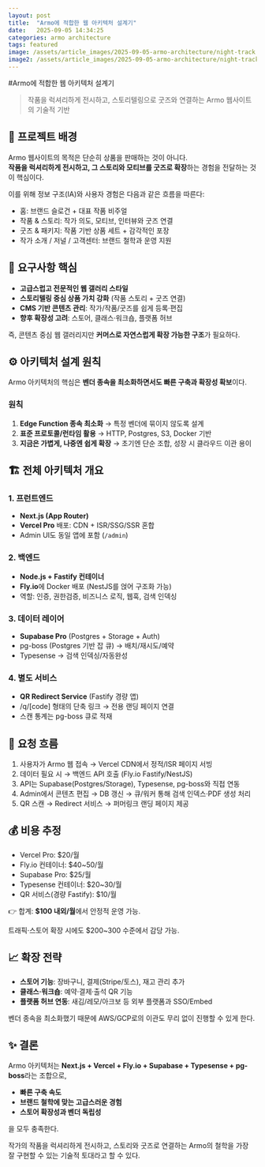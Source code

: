 ```yaml
---
layout: post
title:  "Armo에 적합한 웹 아키텍처 설계기"
date:   2025-09-05 14:34:25
categories: armo architecture
tags: featured
image: /assets/article_images/2025-09-05-armo-architecture/night-track.JPG
image2: /assets/article_images/2025-09-05-armo-architecture/night-track-mobile.JPG
---
```

#Armo에 적합한 웹 아키텍처 설계기

> 작품을 럭셔리하게 전시하고, 스토리텔링으로 굿즈와 연결하는 Armo 웹사이트의 기술적 기반


## 🎨 프로젝트 배경

Armo 웹사이트의 목적은 단순히 상품을 판매하는 것이 아니다.  
**작품을 럭셔리하게 전시하고, 그 스토리와 모티브를 굿즈로 확장**하는 경험을 전달하는 것이 핵심이다.

이를 위해 정보 구조(IA)와 사용자 경험은 다음과 같은 흐름을 따른다:

- 홈: 브랜드 슬로건 + 대표 작품 비주얼
- 작품 & 스토리: 작가 의도, 모티브, 인터뷰와 굿즈 연결
- 굿즈 & 패키지: 작품 기반 상품 세트 + 감각적인 포장
- 작가 소개 / 저널 / 고객센터: 브랜드 철학과 운영 지원


## 🧩 요구사항 핵심

- **고급스럽고 전문적인 웹 갤러리 스타일**
- **스토리텔링 중심 상품 가치 강화** (작품 스토리 + 굿즈 연결)
- **CMS 기반 콘텐츠 관리**: 작가/작품/굿즈를 쉽게 등록·편집
- **향후 확장성 고려**: 스토어, 클래스·워크숍, 플랫폼 허브

즉, 콘텐츠 중심 웹 갤러리지만 **커머스로 자연스럽게 확장 가능한 구조**가 필요하다.


## ⚙️ 아키텍처 설계 원칙

Armo 아키텍처의 핵심은 **벤더 종속을 최소화하면서도 빠른 구축과 확장성 확보**이다.

### 원칙
1. **Edge Function 종속 최소화** → 특정 벤더에 묶이지 않도록 설계
2. **표준 프로토콜/런타임 활용** → HTTP, Postgres, S3, Docker 기반
3. **지금은 가볍게, 나중엔 쉽게 확장** → 초기엔 단순 조합, 성장 시 클라우드 이관 용이


## 🏗️ 전체 아키텍처 개요

### 1. 프런트엔드
- **Next.js (App Router)**
- **Vercel Pro** 배포: CDN + ISR/SSG/SSR 혼합
- Admin UI도 동일 앱에 포함 (`/admin`)

### 2. 백엔드
- **Node.js + Fastify 컨테이너**
- **Fly.io**에 Docker 배포 (NestJS를 얹어 구조화 가능)
- 역할: 인증, 권한검증, 비즈니스 로직, 웹훅, 검색 인덱싱

### 3. 데이터 레이어
- **Supabase Pro** (Postgres + Storage + Auth)
- pg-boss (Postgres 기반 잡 큐) → 배치/재시도/예약
- Typesense → 검색 인덱싱/자동완성

### 4. 별도 서비스
- **QR Redirect Service** (Fastify 경량 앱)
- /q/[code] 형태의 단축 링크 → 전용 랜딩 페이지 연결
- 스캔 통계는 pg-boss 큐로 적재


## 🔄 요청 흐름

1. 사용자가 Armo 웹 접속 → Vercel CDN에서 정적/ISR 페이지 서빙
2. 데이터 필요 시 → 백엔드 API 호출 (Fly.io Fastify/NestJS)
3. API는 Supabase(Postgres/Storage), Typesense, pg-boss와 직접 연동
4. Admin에서 콘텐츠 편집 → DB 갱신 → 큐/워커 통해 검색 인덱스·PDF 생성 처리
5. QR 스캔 → Redirect 서비스 → 퍼머링크 랜딩 페이지 제공


## 💰 비용 추정

- Vercel Pro: $20/월
- Fly.io 컨테이너: $40~50/월
- Supabase Pro: $25/월
- Typesense 컨테이너: $20~30/월
- QR 서비스(경량 Fastify): $10/월

👉 합계: **$100 내외/월**에서 안정적 운영 가능.

트래픽·스토어 확장 시에도 $200~300 수준에서 감당 가능.


## 📈 확장 전략

- **스토어 기능**: 장바구니, 결제(Stripe/토스), 재고 관리 추가
- **클래스·워크숍**: 예약·결제·출석 QR 기능
- **플랫폼 허브 연동**: 새김/레모/아크보 등 외부 플랫폼과 SSO/Embed

벤더 종속을 최소화했기 때문에 AWS/GCP로의 이관도 무리 없이 진행할 수 있게 한다.


## ✨ 결론

Armo 아키텍처는 **Next.js + Vercel + Fly.io + Supabase + Typesense + pg-boss**라는 조합으로,
- **빠른 구축 속도**
- **브랜드 철학에 맞는 고급스러운 경험**
- **스토어 확장성과 벤더 독립성**

을 모두 충족한다.

작가의 작품을 럭셔리하게 전시하고, 스토리와 굿즈로 연결하는 Armo의 철학을 가장 잘 구현할 수 있는 기술적 토대라고 할 수 있다.
